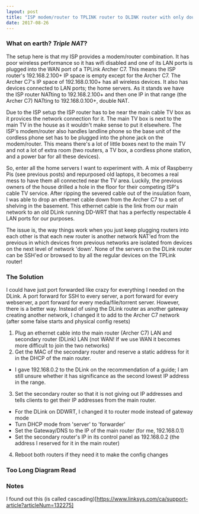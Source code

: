 ```yaml
---
layout: post
title: "ISP modem/router to TPLINK router to DLINK router with only double NAT instead of triple NAT"
date: 2017-08-26
---
```

### What on earth? _Triple NAT_?
The setup here is that my ISP provides a modem/router combination. It has poor wireless performance so it has wifi disabled and one of its LAN ports is plugged into the WAN port of a TPLink Archer C7. This means the ISP router's 192.168.2.100+ IP space is empty except for the Archer C7. The Archer C7's IP space of 192.168.0.100+ has all wireless devices. It also has devices connected to LAN ports; the home servers. As it stands we have the ISP router NATting to 192.168.2.100+ and then one IP in that range (the Archer C7) NATting to 192.168.0.100+, double NAT.

Due to the ISP setup the ISP router has to be near the main cable TV box as it provices the network connection for it. The main TV box is next to the main TV in the house as it wouldn't make sense to put it elsewhere. The ISP's modem/router also handles landline phone so the base unit of the cordless phone set has to be plugged into the phone jack on the modem/router. This means there's a lot of little boxes next to the main TV and not a lot of extra room (two routers, a TV box, a cordless phone station, and a power bar for all these devices).

So, enter all the home servers I want to experiment with. A mix of Raspberry Pis (see previous posts) and repurposed old laptops, it becomes a real mess to have them all connected near the TV area. Luckily, the previous owners of the house drilled a hole in the floor for their competing ISP's cable TV service. After ripping the severed cable out of the insulation foam, I was able to drop an ethernet cable down from the Archer C7 to a set of shelving in the basement. This ethernet cable is the link from our main network to an old DLink running DD-WRT that has a perfectly respectable 4 LAN ports for our purposes.

The issue is, the way things work when you just keep plugging routers into each other is that each new router is another network NAT'ed from the previous in which devices from previous networks are isolated from devices on the next level of network 'down'. None of the servers on the DLink router can be SSH'ed or browsed to by all the regular devices on the TPLink router!

### The Solution
I could have just port forwarded like crazy for everything I needed on the DLink. A port forward for SSH to every server, a port forward for every webserver, a port forward for every media/file/torrent server. However, there is a better way. 
Instead of using the DLink router as another gateway creating another network, I changed it to add to the Archer C7 network (after some false starts and physical config resets)
1. Plug an ethernet cable into the main router (Archer C7) LAN and secondary router (DLink) LAN (not WAN! If we use WAN it becomes more difficult to join the two networks)
2. Get the MAC of the secondary router and reserve a static address for it in the DHCP of the main router. 
- I gave 192.168.0.2 to the DLink on the recommendation of a guide; I am still unsure whether it has significance as the second lowest IP address in the range.
3. Set the secondary router so that it is not giving out IP addresses and tells clients to get their IP addresses from the main router.
- For the DLink on DDWRT, I changed it to router mode instead of gateway mode
- Turn DHCP mode from 'server' to 'forwarder'
- Set the Gateway/DNS to the IP of the main router (for me, 192.168.0.1)
- Set the secondary router's IP in its control panel as 192.168.0.2 (the address I reserved for it in the main router)
4. Reboot both routers if they need it to make the config changes


### Too Long Diagram Read


### Notes
I found out this (is called cascading)[https://www.linksys.com/ca/support-article?articleNum=132275]
